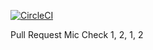 [![CircleCI](https://dl.circleci.com/status-badge/img/gh/denislemire/circle-ci-button/tree/master.svg?style=svg)](https://dl.circleci.com/status-badge/redirect/gh/denislemire/circle-ci-button/tree/master)

Pull Request Mic Check 1, 2, 1, 2
